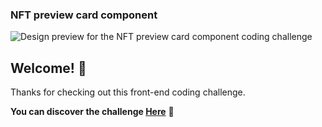 ### NFT preview card component

![Design preview for the NFT preview card component coding challenge](./images/Desktop-Design)

## Welcome! 👋

Thanks for checking out this front-end coding challenge.

**You can discover the challenge <a href="https://nft-card1.netlify.app/#" target="_blank">Here</a>** 🚀
